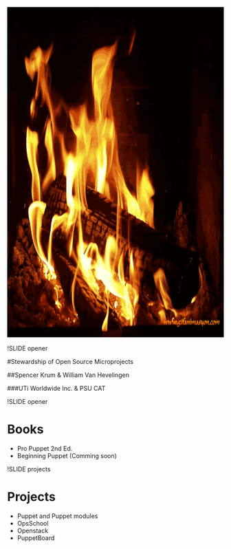 <!SLIDE full-page-image>

<img src="fireplace.gif" alt="Take a breath, relax and enjoy" height="768px" />

!SLIDE opener

#Stewardship of Open Source Microprojects

##Spencer Krum & William Van Hevelingen

###UTi Worldwide Inc. & PSU CAT

!SLIDE opener

# Books

* Pro Puppet 2nd Ed.
* Beginning Puppet (Comming soon)


!SLIDE projects

# Projects

* Puppet and Puppet modules
* OpsSchool
* Openstack
* PuppetBoard





